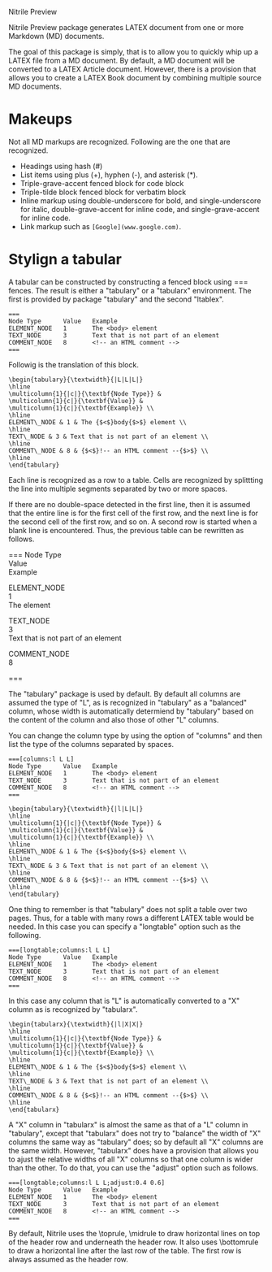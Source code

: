 Nitrile Preview

Nitrile Preview package generates LATEX document from one or more Markdown (MD) documents. 

The goal of this package is simply, that is to allow you to quickly whip up a LATEX file
from a MD document. By default, a MD document will be converted to a LATEX Article document.
However, there is a provision that allows you to create a LATEX Book document by combining
multiple source MD documents.

# Makeups 

Not all MD markups are recognized. Following are the one that are recognized.

- Headings using hash (#) 
- List items using plus (+), hyphen (-), and asterisk (*). 
- Triple-grave-accent fenced block for code block
- Triple-tilde block fenced block for verbatim block
- Inline markup using double-underscore for bold, and single-underscore for
  italic, double-grave-accent for inline code, and single-grave-accent for 
  inline code.
- Link markup such as `` [Google](www.google.com) ``. 

# Stylign a tabular

A tabular can be constructed by constructing a fenced block using === fences.
The result is either a "tabulary" or a "tabularx" environment. The first is
provided by package "tabulary" and the second "ltablex". 

~~~
===
Node Type      Value   Example       
ELEMENT_NODE   1       The <body> element
TEXT_NODE      3       Text that is not part of an element
COMMENT_NODE   8       <!-- an HTML comment -->
===
~~~

Followig is the translation of this block.

~~~
\begin{tabulary}{\textwidth}{|L|L|L|}
\hline
\multicolumn{1}{|c|}{\textbf{Node Type}} & 
\multicolumn{1}{c|}{\textbf{Value}} & 
\multicolumn{1}{c|}{\textbf{Example}} \\
\hline
ELEMENT\_NODE & 1 & The {$<$}body{$>$} element \\
\hline
TEXT\_NODE & 3 & Text that is not part of an element \\
\hline
COMMENT\_NODE & 8 & {$<$}!-- an HTML comment --{$>$} \\
\hline
\end{tabulary}
~~~

Each line is recognized as a row to a table. Cells are recognized by splittting
the line into multiple segments separated by two or more spaces. 

If there are no double-space detected in the first line, then it is assumed
that the entire line is for the first cell of the first row, and the next 
line is for the second cell of the first row, and so on. A second row is
started when a blank line is encountered. Thus, the previous table can be rewritten
as follows.

===
Node Type      
Value   
Example       

ELEMENT_NODE   
1       
The <body> element

TEXT_NODE      
3       
Text that is not part of an element

COMMENT_NODE   
8       
<!-- an HTML comment -->
===

The "tabulary" package is used by default. By default all columns are assumed
the type of "L", as is recognized in "tabulary" as a "balanced" column, whose
width is automatically determiend by "tabulary" based on the content of the column
and also those of other "L" columns.

You can change the column type by using the option of "columns" and then list 
the type of the columns separated by spaces.

~~~
===[columns:l L L]
Node Type      Value   Example       
ELEMENT_NODE   1       The <body> element
TEXT_NODE      3       Text that is not part of an element
COMMENT_NODE   8       <!-- an HTML comment -->
===
~~~

~~~
\begin{tabulary}{\textwidth}{|l|L|L|}
\hline
\multicolumn{1}{|c|}{\textbf{Node Type}} & 
\multicolumn{1}{c|}{\textbf{Value}} & 
\multicolumn{1}{c|}{\textbf{Example}} \\
\hline
ELEMENT\_NODE & 1 & The {$<$}body{$>$} element \\
\hline
TEXT\_NODE & 3 & Text that is not part of an element \\
\hline
COMMENT\_NODE & 8 & {$<$}!-- an HTML comment --{$>$} \\
\hline
\end{tabulary}
~~~

One thing to remember is that "tabulary" does not split a table over two pages.
Thus, for a table with many rows a different LATEX table would be needed. 
In this case you can specify a "longtable" option such as the following.

~~~
===[longtable;columns:l L L]
Node Type      Value   Example       
ELEMENT_NODE   1       The <body> element
TEXT_NODE      3       Text that is not part of an element
COMMENT_NODE   8       <!-- an HTML comment -->
===
~~~

In this case any column that is "L" is automatically converted to a "X" column 
as is recognized by "tabularx". 

~~~
\begin{tabularx}{\textwidth}{|l|X|X|}
\hline
\multicolumn{1}{|c|}{\textbf{Node Type}} & 
\multicolumn{1}{c|}{\textbf{Value}} & 
\multicolumn{1}{c|}{\textbf{Example}} \\
\hline
ELEMENT\_NODE & 1 & The {$<$}body{$>$} element \\
\hline
TEXT\_NODE & 3 & Text that is not part of an element \\
\hline
COMMENT\_NODE & 8 & {$<$}!-- an HTML comment --{$>$} \\
\hline
\end{tabularx}
~~~

A "X" column in "tabularx" is almost the same as that of a "L" column in
"tabulary", except that "tabularx" does not try to "balance" the width of "X"
columns the same way as "tabulary" does; so by default all "X" columns are the
same width. However, "tabularx" does have a provision that allows you to ajust
the relative widths of all "X" columns so that one column is wider than the
other. To do that, you can use the "adjust" option such as follows.

~~~
===[longtable;columns:l L L;adjust:0.4 0.6]
Node Type      Value   Example       
ELEMENT_NODE   1       The <body> element
TEXT_NODE      3       Text that is not part of an element
COMMENT_NODE   8       <!-- an HTML comment -->
===
~~~
 
By default, Nitrile uses the \toprule, \midrule to draw horizontal lines
on top of the header row and underneath the header row. It also uses
\bottomrule to draw a horizontal line after the last row of the table.
The first row is always assumed as the header row. 








